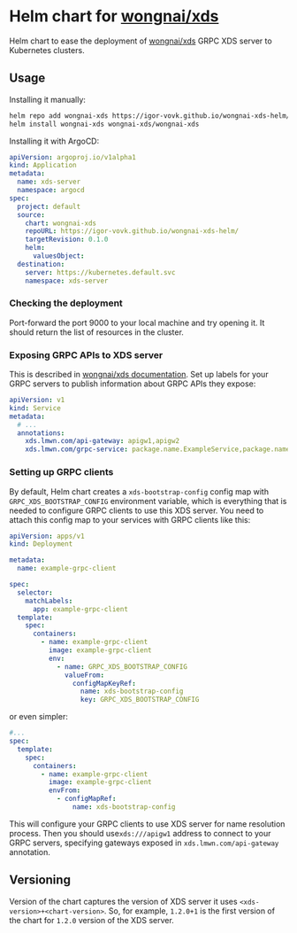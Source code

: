 # Helm chart for [wongnai/xds](https://github.com/wongnai/xds)

Helm chart to ease the deployment of [wongnai/xds](https://github.com/wongnai/xds) GRPC XDS server to Kubernetes
clusters.

## Usage

Installing it manually:

```bash
helm repo add wongnai-xds https://igor-vovk.github.io/wongnai-xds-helm/
helm install wongnai-xds wongnai-xds/wongnai-xds
```

Installing it with ArgoCD:

```yaml
apiVersion: argoproj.io/v1alpha1
kind: Application
metadata:
  name: xds-server
  namespace: argocd
spec:
  project: default
  source:
    chart: wongnai-xds
    repoURL: https://igor-vovk.github.io/wongnai-xds-helm/
    targetRevision: 0.1.0
    helm:
      valuesObject:
  destination:
    server: https://kubernetes.default.svc
    namespace: xds-server
```

### Checking the deployment

Port-forward the port 9000 to your local machine and try opening it.
It should return the list of resources in the cluster.

### Exposing GRPC APIs to XDS server

This is described in [wongnai/xds documentation](https://github.com/wongnai/xds?tab=readme-ov-file#virtual-api-gateway).
Set up labels for your GRPC servers to publish information about GRPC APIs they expose:

```yaml
apiVersion: v1
kind: Service
metadata:
  # ...
  annotations:
    xds.lmwn.com/api-gateway: apigw1,apigw2
    xds.lmwn.com/grpc-service: package.name.ExampleService,package.name.Example2Service
```

### Setting up GRPC clients

By default, Helm chart creates a `xds-bootstrap-config` config map with `GRPC_XDS_BOOTSTRAP_CONFIG` environment
variable, which is everything that is needed to configure GRPC clients to use this XDS server.
You need to attach this config map to your services with GRPC clients like this:

```yaml
apiVersion: apps/v1
kind: Deployment

metadata:
  name: example-grpc-client

spec:
  selector:
    matchLabels:
      app: example-grpc-client
  template:
    spec:
      containers:
        - name: example-grpc-client
          image: example-grpc-client
          env:
            - name: GRPC_XDS_BOOTSTRAP_CONFIG
              valueFrom:
                configMapKeyRef:
                  name: xds-bootstrap-config
                  key: GRPC_XDS_BOOTSTRAP_CONFIG

```

or even simpler:

```yaml
#...
spec:
  template:
    spec:
      containers:
        - name: example-grpc-client
          image: example-grpc-client
          envFrom:
            - configMapRef:
                name: xds-bootstrap-config
```

This will configure your GRPC clients to use XDS server for name resolution process.
Then you should use`xds:///apigw1` address to connect to your GRPC servers, specifying gateways exposed in
`xds.lmwn.com/api-gateway` annotation.

## Versioning

Version of the chart captures the version of XDS server it uses `<xds-version>+<chart-version>`.
So, for example, `1.2.0+1` is the first version of the chart for `1.2.0` version of the XDS server.